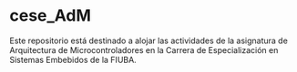 # cese_AdM
Este repositorio está destinado a alojar las actividades de la asignatura de Arquitectura de Microcontroladores en la Carrera de Especialización en Sistemas Embebidos de la FIUBA.
